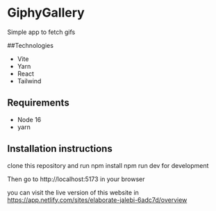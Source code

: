 # GiphyGallery

Simple app to fetch gifs

##Technologies
- Vite
- Yarn
- React
- Tailwind

## Requirements
- Node 16
- yarn

## Installation instructions

clone this repository and run npm install
npm run dev for development

Then go to http://localhost:5173 in your browser

you can visit the live version of this website in https://app.netlify.com/sites/elaborate-jalebi-6adc7d/overview


